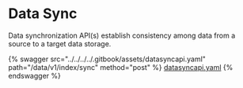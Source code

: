 # Data Sync

Data synchronization API(s) establish consistency among data from a source to a target data storage.

{% swagger src="../../../../.gitbook/assets/datasyncapi.yaml" path="/data/v1/index/sync" method="post" %}
[datasyncapi.yaml](../../../../.gitbook/assets/datasyncapi.yaml)
{% endswagger %}
